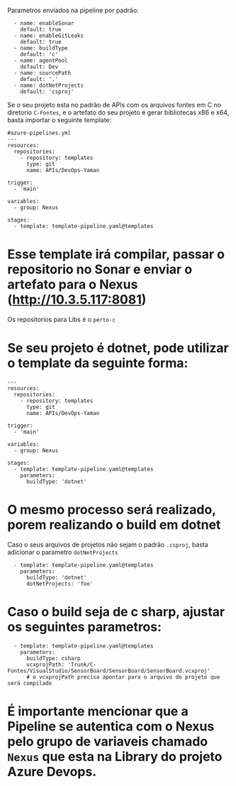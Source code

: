 Parametros enviados na pipeline por padrão:
```
  - name: enableSonar
    default: true
  - name: enableGitLeaks
    default: true
  - name: buildType
    default: 'c'
  - name: agentPool
    default: Dev
  - name: sourcePath
    default: '.'
  - name: dotNetProjects
    default: 'csproj'
```
Se o seu projeto esta no padrão de APIs com os arquivos fontes em C no diretorio `C-Fontes`, e o artefato do seu projeto é gerar bibliotecas x86 e x64, basta importar o seguinte template:

```
#azure-pipelines.yml
---
resources:
  repositories:
    - repository: templates
      type: git
      name: APIs/DevOps-Yaman

trigger:
  - 'main'

variables:
  - group: Nexus

stages:
  - template: template-pipeline.yaml@templates

```

# Esse template irá compilar, passar o repositorio no Sonar e enviar o artefato para o Nexus (http://10.3.5.117:8081)
 Os repositorios para Libs é o `perto-c`

# Se seu projeto é dotnet, pode utilizar o template da seguinte forma:
```
---
resources:
  repositories:
    - repository: templates
      type: git
      name: APIs/DevOps-Yaman

trigger:
  - 'main'

variables:
  - group: Nexus

stages:
  - template: template-pipeline.yaml@templates
    parameters:
      buildType: 'dotnet'
```

# O mesmo processo será realizado, porem realizando o build em dotnet
 Caso o seus arquivos de projetos não sejam o padrão `.csproj`, basta adicionar o parametro `dotNetProjects`
```
  - template: template-pipeline.yaml@templates
    parameters:
      buildType: 'dotnet'
      dotNetProjects: 'foo'
```

# Caso o build seja de c sharp, ajustar os seguintes parametros:
```
  - template: template-pipeline.yaml@templates
    parameters:
      buildType: csharp
      vcxprojPath: 'Trunk/C-Fontes/VisualStudio/SensorBoard/SensorBoard/SensorBoard.vcxproj'
      # o vcxprojPath precisa apontar para o arquivo do projeto que será compilado
```
# É importante mencionar que a Pipeline se autentica com o Nexus pelo grupo de variaveis chamado `Nexus` que esta na Library do projeto Azure Devops.

